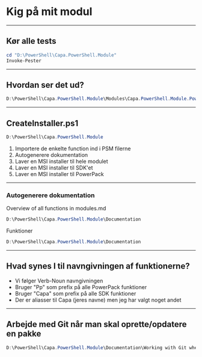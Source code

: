 # Kig på mit modul

---

## Kør alle tests

```powershell
cd "D:\PowerShell\Capa.PowerShell.Module"
Invoke-Pester
```

---

## Hvordan ser det ud?

```powershell
D:\PowerShell\Capa.PowerShell.Module\Modules\Capa.PowerShell.Module.PowerPack.Exit\Dev
```

---

## CreateInstaller.ps1

```powershell
D:\PowerShell\Capa.PowerShell.Module
```
1. Importere de enkelte function ind i PSM filerne
2. Autogenerere dokumentation
3. Laver en MSI installer til hele modulet
4. Laver en MSI installer til SDK'et
5. Laver en MSI installer til PowerPack

---

### Autogenerere dokumentation

Overview of all functions in modules.md
```powershell
D:\PowerShell\Capa.PowerShell.Module\Documentation
```

Funktioner 
```powershell
D:\PowerShell\Capa.PowerShell.Module\Documentation
```

---

## Hvad synes I til navngivningen af funktionerne?

* Vi følger Verb-Noun navngivningen
* Bruger "Pp" som prefix på alle PowerPack funktioner
* Bruger "Capa" som prefix på alle SDK funktioner
* Der er aliasser til Capa (jeres navne) men jeg har valgt noget andet

---

## Arbejde med Git når man skal oprette/opdatere en pakke

```powershell
D:\PowerShell\Capa.PowerShell.Module\Documentation\Working with Git when creating or updating a package.md
```
